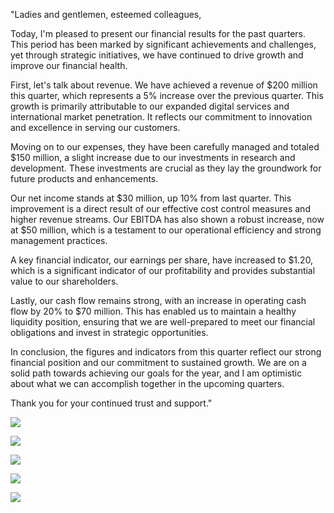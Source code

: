 "Ladies and gentlemen, esteemed colleagues,

Today, I'm pleased to present our financial results for the past quarters. This period has been marked by significant achievements and challenges, yet through strategic initiatives, we have continued to drive growth and improve our financial health.

First, let's talk about revenue. We have achieved a revenue of $200 million this quarter, which represents a 5% increase over the previous quarter. This growth is primarily attributable to our expanded digital services and international market penetration. It reflects our commitment to innovation and excellence in serving our customers.

Moving on to our expenses, they have been carefully managed and totaled $150 million, a slight increase due to our investments in research and development. These investments are crucial as they lay the groundwork for future products and enhancements.

Our net income stands at $30 million, up 10% from last quarter. This improvement is a direct result of our effective cost control measures and higher revenue streams. Our EBITDA has also shown a robust increase, now at $50 million, which is a testament to our operational efficiency and strong management practices.

A key financial indicator, our earnings per share, have increased to $1.20, which is a significant indicator of our profitability and provides substantial value to our shareholders.

Lastly, our cash flow remains strong, with an increase in operating cash flow by 20% to $70 million. This has enabled us to maintain a healthy liquidity position, ensuring that we are well-prepared to meet our financial obligations and invest in strategic opportunities.

In conclusion, the figures and indicators from this quarter reflect our strong financial position and our commitment to sustained growth. We are on a solid path towards achieving our goals for the year, and I am optimistic about what we can accomplish together in the upcoming quarters.

Thank you for your continued trust and support."

<img src=/images/Key-Financial-Figures.png width='' height='' > </img>

<img src=/images/Key-Financial-Indicators.png width='' height='' > </img>

<img src=/images/Key-Financial-Indicators2.png width='' height='' > </img>

<img src=/images/financial_projection_bp2.png width='' height='' > </img>

<img src=/images/financial_projection_end.png width='' height='' > </img>
